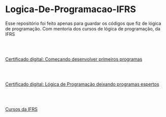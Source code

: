 # Logica-De-Programacao-IFRS

Esse repositório foi feito apenas para guardar os códigos que fiz de lógica de programação. Com mentoria dos cursos de lógica de programação, da IFRS


<br/>
<br/>

<a
href="Lógica_de_Programação_Começando_a_desenvolver_seus_primeiros_programas-Certificado_digital_134937.pdf" 
download="Acme Documentation (ver. 2.0.1).txt">Certificado digital: Começando desenvolver primeiros programas</a>

<br/>

<br/>

<a
href="Lógica_de_Programação_deixando_os_seus_programas_espertos-Certificado_digital_135250.pdf" 
download="Acme Documentation (ver. 2.0.1).txt">Certificado digital: Lógica de Programação deixando programas espertos</a>


<br/>
<br/>

<a href="https://moodle.ifrs.edu.br/course/index.php?categoryid=38">Cursos da IFRS</a>

